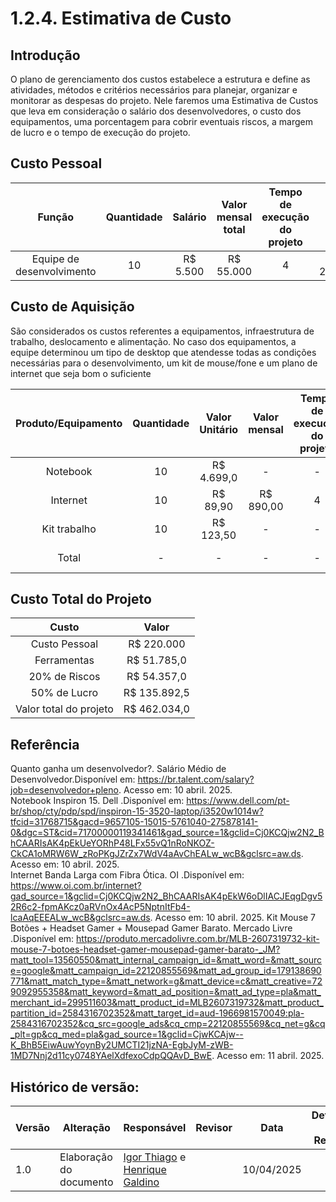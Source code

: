 # 1.2.4. Estimativa de Custo

## Introdução

O plano de gerenciamento dos custos estabelece a estrutura e define as atividades, métodos e critérios necessários para planejar, organizar e monitorar as despesas do projeto. Nele faremos uma Estimativa de Custos que leva em consideração o salário dos desenvolvedores, o custo dos equipamentos, uma porcentagem para cobrir eventuais riscos, a margem de lucro e o tempo de execução do projeto.

## Custo Pessoal

| Função | Quantidade| Salário | Valor mensal total| Tempo de execução do projeto| Valor Total|
|:------:|:------:|:------:|:------:|:------:|:------:|
| Equipe de desenvolvimento | 10 | R$ 5.500 | R$ 55.000| 4 |R$ 220.000|

## Custo de Aquisição

São considerados os custos referentes a equipamentos, infraestrutura de trabalho, deslocamento e alimentação. No caso dos equipamentos, a equipe determinou um tipo de desktop que atendesse todas as condições necessárias para o desenvolvimento, um kit de mouse/fone e um plano de internet que seja bom o suficiente 

|Produto/Equipamento | Quantidade |Valor Unitário |Valor mensal | Tempo de execução do projeto|Valor Total|
|:----:|:----:|:----:|:----:|:------:|:------:|
|Notebook|10|R$ 4.699,0| - | - | R$ 46.990,0|
|Internet|10|R$ 89,90| R$ 890,00 | 4 | R$ 3.560,00|
|Kit trabalho|10|R$ 123,50| - | - |R$ 1235,0|
|Total|-|-|-|-| R$ 51.785,0|

## Custo Total do Projeto

|Custo |Valor|
|:----:|:----:|
|Custo Pessoal|R$ 220.000|
|Ferramentas|R$ 51.785,0|
|20% de Riscos| R$ 54.357,0|
|50% de Lucro|R$ 135.892,5|
|Valor total do projeto| R$ 462.034,0 |

## Referência

Quanto ganha um desenvolvedor?. Salário Médio de Desenvolvedor.Disponível em: https://br.talent.com/salary?job=desenvolvedor+pleno. Acesso em: 10 abril. 2025.         
Notebook Inspiron 15. Dell .Disponível em: https://www.dell.com/pt-br/shop/cty/pdp/spd/inspiron-15-3520-laptop/i3520w1014w?tfcid=31768715&gacd=9657105-15015-5761040-275878141-0&dgc=ST&cid=71700000119341461&gad_source=1&gclid=Cj0KCQjw2N2_BhCAARIsAK4pEkUeYORhP48LFx55vQ1nRoNKOZ-CkCA1oMRW6W_zRoPKgJZrZx7WdV4aAvChEALw_wcB&gclsrc=aw.ds. Acesso em: 10 abril. 2025.      
Internet Banda Larga com Fibra Ótica. OI .Disponível em: https://www.oi.com.br/internet?gad_source=1&gclid=Cj0KCQjw2N2_BhCAARIsAK4pEkW6oDlIACJEqgDgv52R6c2-fpmAKcz0aRVnOx4AcP5NptnItFb4-lcaAqEEEALw_wcB&gclsrc=aw.ds. Acesso em: 10 abril. 2025.
Kit Mouse 7 Botões + Headset Gamer + Mousepad Gamer Barato. Mercado Livre .Disponível em: https://produto.mercadolivre.com.br/MLB-2607319732-kit-mouse-7-botoes-headset-gamer-mousepad-gamer-barato-_JM?matt_tool=13560550&matt_internal_campaign_id=&matt_word=&matt_source=google&matt_campaign_id=22120855569&matt_ad_group_id=179138690771&matt_match_type=&matt_network=g&matt_device=c&matt_creative=729092955358&matt_keyword=&matt_ad_position=&matt_ad_type=pla&matt_merchant_id=299511603&matt_product_id=MLB2607319732&matt_product_partition_id=2584316702352&matt_target_id=aud-1966981570049:pla-2584316702352&cq_src=google_ads&cq_cmp=22120855569&cq_net=g&cq_plt=gp&cq_med=pla&gad_source=1&gclid=CjwKCAjw--K_BhB5EiwAuwYoynBy2UMCTI21jzNA-EgbJyM-zWB-1MD7Nnj2d11cy0748YAelXdfexoCdpQQAvD_BwE. Acesso em: 11 abril. 2025.


## Histórico de versão:

| Versão | Alteração                  | Responsável     | Revisor | Data       | Detalhes da Revisão |
| -      | -                          | -               | -       | -          | -                   |
| 1.0    | Elaboração do documento | [Igor Thiago](https://github.com/Igor-Thiago) e [Henrique Galdino](https://github.com/hgaldino05)| | 10/04/2025 | |